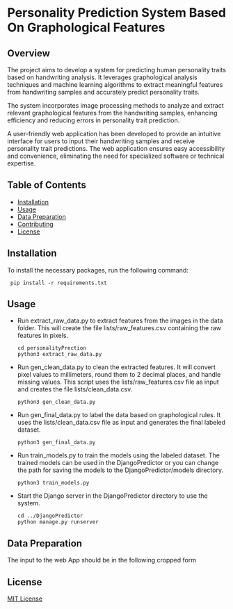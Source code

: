 # Personality Prediction System Based On Graphological Features

## Overview

The project aims to develop a system for predicting human personality traits based on handwriting analysis. It leverages graphological analysis techniques and machine learning algorithms to extract meaningful features from handwriting samples and accurately predict personality traits.

The system incorporates image processing methods to analyze and extract relevant graphological features from the handwriting samples, enhancing efficiency and reducing errors in personality trait prediction.

A user-friendly web application has been developed to provide an intuitive interface for users to input their handwriting samples and receive personality trait predictions. The web application ensures easy accessibility and convenience, eliminating the need for specialized software or technical expertise.

## Table of Contents

- [Installation](#installation)
- [Usage](#usage)
- [Data Preparation](#data-preparation)
- [Contributing](#contributing)
- [License](#license)

## Installation

To install the necessary packages, run the following command:

 ```
  pip install -r requirements.txt
 ```
 
## Usage

- Run extract_raw_data.py to extract features from the images in the data folder. This will create the file lists/raw_features.csv containing the raw features in pixels.
  ```
  cd personalityPrection
  python3 extract_raw_data.py
  ```
- Run gen_clean_data.py to clean the extracted features. It will convert pixel values to millimeters, round them to 2 decimal places, and handle missing values. This script uses the lists/raw_features.csv file as input and creates the file lists/clean_data.csv.
  ```
  python3 gen_clean_data.py
  ```
- Run gen_final_data.py to label the data based on graphological rules. It uses the lists/clean_data.csv file as input and generates the final labeled dataset.
  ```
  python3 gen_final_data.py
  ```
- Run train_models.py to train the models using the labeled dataset. The trained models can be used in the DjangoPredictor or you can change the path for saving the models to the DjangoPredictor/models directory.
  ```
  python3 train_models.py
  ```
- Start the Django server in the DjangoPredictor directory to use the system.
  ```
  cd ../DjangoPredictor
  python manage.py runserver
  ```

## Data Preparation

The input to the web App should be in the following cropped form


## License

[MIT License](LICENSE)

